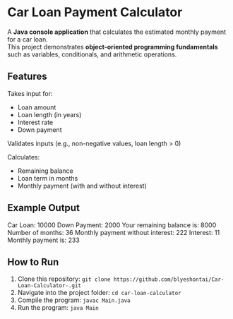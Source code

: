 # Car Loan Payment Calculator

A **Java console application** that calculates the estimated monthly payment for a car loan.  
This project demonstrates **object-oriented programming fundamentals** such as variables, conditionals, and arithmetic operations.

## Features
Takes input for:
- Loan amount  
- Loan length (in years)  
- Interest rate  
- Down payment

Validates inputs (e.g., non-negative values, loan length > 0)

Calculates:
- Remaining balance  
- Loan term in months  
- Monthly payment (with and without interest)  

## Example Output
Car Loan: 10000
Down Payment: 2000
Your remaining balance is: 8000
Number of months: 36
Monthly payment without interest: 222
Interest: 11
Monthly payment is: 233


## How to Run
1. Clone this repository: `git clone https://github.com/blyeshontai/Car-Loan-Calculator-.git`
2. Navigate into the project folder: `cd car-loan-calculator` 
3. Compile the program: `javac Main.java`
4. Run the program: `java Main`
